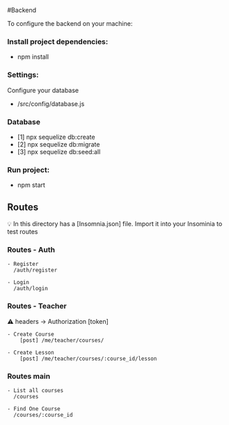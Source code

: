 #Backend

To configure the backend on your machine:

### Install project dependencies:

- npm install

### Settings:

Configure your database

- /src/config/database.js

### Database

- [1] npx sequelize db:create
- [2] npx sequelize db:migrate
- [3] npx sequelize db:seed:all

### Run project:

- npm start

## Routes

:bulb: In this directory has a [Insomnia.json] file. Import it into your Insominia to test routes

### Routes - Auth

    - Register
      /auth/register

    - Login
      /auth/login

### Routes - Teacher

:warning: headers -> Authorization [token]

    - Create Course
        [post] /me/teacher/courses/

    - Create Lesson
        [post] /me/teacher/courses/:course_id/lesson

### Routes main

    - List all courses
      /courses

    - Find One Course
      /courses/:course_id
